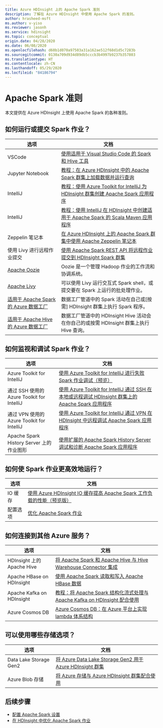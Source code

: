 ```yaml
---
title: Azure HDInsight 上的 Apache Spark 准则
description: 了解在 Azure HDInsight 中使用 Apache Spark 的准则。
author: hrasheed-msft
ms.author: v-yiso
ms.reviewer: jasonh
ms.service: hdinsight
ms.topic: conceptual
origin.date: 04/28/2020
ms.date: 06/08/2020
ms.openlocfilehash: d60b1d070a97503a31a162ae512f68d1d5c7283b
ms.sourcegitcommit: 0130a709d934d89db5cccb3b4997b9237b357803
ms.translationtype: HT
ms.contentlocale: zh-CN
ms.lasthandoff: 05/29/2020
ms.locfileid: "84186794"
---
```

# <a name="apache-spark-guidelines"></a>Apache Spark 准则

本文提供在 Azure HDInsight 上使用 Apache Spark 的各种准则。

## <a name="how-do-i-run-or-submit-spark-jobs"></a>如何运行或提交 Spark 作业？

| 选项 | 文档 |
|---|---|
| VSCode | [使用适用于 Visual Studio Code 的 Spark 和 Hive 工具](../hdinsight-for-vscode.md) |
| Jupyter Notebook | [教程：在 Azure HDInsight 中的 Apache Spark 群集上加载数据并运行查询](./apache-spark-load-data-run-query.md) |
| IntelliJ | [教程：使用 Azure Toolkit for IntelliJ 为 HDInsight 群集创建 Apache Spark 应用程序](./apache-spark-intellij-tool-plugin.md) |
| IntelliJ | [教程：使用 IntelliJ 在 HDInsight 中创建适用于 Apache Spark 的 Scala Maven 应用程序](./apache-spark-create-standalone-application.md) |
| Zeppelin 笔记本 | [在 Azure HDInsight 上的 Apache Spark 群集中使用 Apache Zeppelin 笔记本](./apache-spark-zeppelin-notebook.md) |
| 使用 Livy 进行远程作业提交 | [使用 Apache Spark REST API 将远程作业提交到 HDInsight Spark 群集](./apache-spark-livy-rest-interface.md) |
|[Apache Oozie](../hdinsight-use-oozie-linux-mac.md)|Oozie 是一个管理 Hadoop 作业的工作流和协调系统。|
|[Apache Livy](./apache-spark-livy-rest-interface.md)|可以使用 Livy 运行交互式 Spark shell，或提交要在 Spark 上运行的批处理作业。|
|[适用于 Apache Spark 的 Azure 数据工厂](../../data-factory/transform-data-using-spark.md)|数据工厂管道中的 Spark 活动在自己或[按需] HDInsight 群集上执行 Spark 程序。|
|[适用于 Apache Hive 的 Azure 数据工厂](../../data-factory/transform-data-using-hadoop-hive.md)|数据工厂管道中的 HDInsight Hive 活动会在你自己的或按需 HDInsight 群集上执行 Hive 查询。|

## <a name="how-do-i-monitor-and-debug-spark-jobs"></a>如何监视和调试 Spark 作业？

| 选项 | 文档 |
|---|---|
| Azure Toolkit for IntelliJ | [使用 Azure Toolkit for IntelliJ 进行失败 Spark 作业调试（预览）](apache-spark-intellij-tool-failure-debug.md) |
| 通过 SSH 使用的 Azure Toolkit for IntelliJ | [使用 Azure Toolkit for IntelliJ 通过 SSH 在本地或远程调试 HDInsight 群集上的 Apache Spark 应用程序](apache-spark-intellij-tool-debug-remotely-through-ssh.md) |
| 通过 VPN 使用的 Azure Toolkit for IntelliJ | [使用 Azure Toolkit for IntelliJ 通过 VPN 在 HDInsight 中远程调试 Apache Spark 应用程序](apache-spark-intellij-tool-plugin-debug-jobs-remotely.md) |
| Apache Spark History Server 上的作业图形 | [使用扩展的 Apache Spark History Server 调试和诊断 Apache Spark 应用程序](./apache-azure-spark-history-server.md) |

## <a name="how-do-i-make-my-spark-jobs-run-more-efficiently"></a>如何使 Spark 作业更高效地运行？

| 选项 | 文档 |
|---|---|
| IO 缓存 | [使用 Azure HDInsight IO 缓存提高 Apache Spark 工作负载的性能（预览版）](./apache-spark-improve-performance-iocache.md) |
| 配置选项 | [优化 Apache Spark 作业](./apache-spark-perf.md) |

## <a name="how-do-i-connect-to-other-azure-services"></a>如何连接到其他 Azure 服务？

| 选项 | 文档 |
|---|---|
| HDInsight 上的 Apache Hive | [将 Apache Spark 和 Apache Hive 与 Hive Warehouse Connector 集成](../interactive-query/apache-hive-warehouse-connector.md) |
| Apache HBase on HDInsight | [使用 Apache Spark 读取和写入 Apache HBase 数据](../hdinsight-using-spark-query-hbase.md) |
| Apache Kafka on HDInsight | [教程：将 Apache Spark 结构化流式处理与 Apache Kafka on HDInsight 配合使用](../hdinsight-apache-kafka-spark-structured-streaming.md) |
| Azure Cosmos DB | [Azure Cosmos DB：在 Azure 平台上实现 lambda 体系结构](../../cosmos-db/lambda-architecture.md) |

## <a name="what-are-my-storage-options"></a>可以使用哪些存储选项？

| 选项 | 文档 |
|---|---|
| Data Lake Storage Gen2 | [将 Azure Data Lake Storage Gen2 用于 Azure HDInsight 群集](../hdinsight-hadoop-use-data-lake-storage-gen2.md) |
| Azure Blob 存储 | [将 Azure 存储与 Azure HDInsight 群集配合使用](../hdinsight-hadoop-use-blob-storage.md) |

## <a name="next-steps"></a>后续步骤

* [配置 Apache Spark 设置](apache-spark-settings.md)
* [在 HDInsight 中优化 Apache Spark 作业](apache-spark-perf.md)
